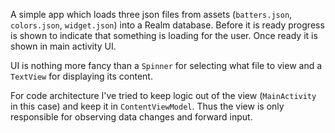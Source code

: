 A simple app which loads three json files from assets (`batters.json`, `colors.json`, `widget.json`) into  a Realm database.
Before it is ready progress is shown to indicate that something is loading for the user. Once ready it is shown in main activity UI.

UI is nothing more fancy than a `Spinner` for selecting what file to view and a `TextView` for displaying its content.

For code architecture I've tried to keep logic out of the view (`MainActivity` in this case) and keep it in `ContentViewModel`. Thus the view is only responsible for observing data changes and forward input.